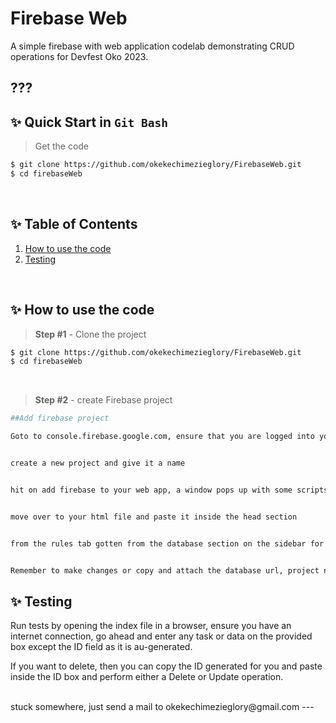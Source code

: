 # Firebase Web
A simple firebase with web application codelab demonstrating CRUD operations for Devfest Oko 2023.

## ???

## ✨ Quick Start in `Git Bash`

> Get the code

```bash
$ git clone https://github.com/okekechimezieglory/FirebaseWeb.git
$ cd firebaseWeb
```

<br />

## ✨ Table of Contents

1. [How to use the code](#getting-started)
2. [Testing](#testing)

<br />

## ✨ How to use the code

> **Step #1** - Clone the project

```bash
$ git clone https://github.com/okekechimezieglory/FirebaseWeb.git
$ cd firebaseWeb
```

<br />

> **Step #2** - create Firebase project

```bash
##Add firebase project

Goto to console.firebase.google.com, ensure that you are logged into your google mail account


create a new project and give it a name


hit on add firebase to your web app, a window pops up with some scripts containing your apiKey, etc, copy them


move over to your html file and paste it inside the head section


from the rules tab gotten from the database section on the sidebar for your firebase, change the read and write rules to "True"


Remember to make changes or copy and attach the database url, project name and whatever required data as spelt in the html file.
```



## ✨ Testing

Run tests by opening the index file in a browser, ensure you have an internet connection, go ahead and enter any task or data on the provided box except the ID field as it is au-generated.

If you want to delete, then you can copy the ID generated for you and paste inside the ID box and perform either a Delete or Update operation.

<br />
stuck somewhere, just send a mail to okekechimezieglory@gmail.com
---

